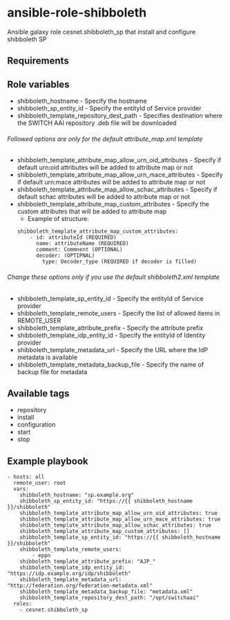 # ansible-role-shibboleth
Ansible galaxy role cesnet.shibboleth_sp that install and configure shibboleth SP

## Requirements


## Role variables
* shibboleth_hostname - Specify the hostname 
* shibboleth_sp_entity_id - Specify the entityId of Service provider
* shibboleth_template_repository_dest_path - Specifies destination where the SWITCH AAI repository .deb file will be downloaded

###### Followed options are only for the default attribute_map.xml template
* shibboleth_template_attribute_map_allow_urn_oid_attributes - Specify if default urn:oid attributes will be added to attribute map or not
* shibboleth_template_attribute_map_allow_urn_mace_attributes - Specify if default urn:mace attributes will be added to attribute map or not
* shibboleth_template_attribute_map_allow_schac_attributes - Specify if default schac attributes will be added to attribute map or not
* shibboleth_template_attribute_map_custom_attributes - Specify the custom attributes that will be added to attribute map
    * Example of structure:
  ```
  shibboleth_template_attribute_map_custom_attributes:
      - id: attributeId (REQUIRED)
        name: attributeName (REQUIRED)
        comment: Commnent (OPTIONAL)
        decoder: (OPTIPNAL)
          type: Decoder_type (REQUIRED if decoder is filled)
  ```

###### Change these options only if you use the default shibboleth2.xml template 
* shibboleth_template_sp_entity_id - Specify the entityId of Service provider
* shibboleth_template_remote_users - Specify the list of allowed items in REMOTE_USER
* shibboleth_template_attribute_prefix - Specify the attribute prefix
* shibboleth_template_idp_entity_id - Specify the entityId of Identity provider
* shibboleth_template_metadata_url - Specify the URL where the IdP metadata is available
* shibboleth_template_metadata_backup_file - Specify the name of backup file for metadata

## Available tags
* repository
* install
* configuration
* start
* stop

## Example playbook
```
- hosts: all
  remote_user: root
  vars:
    shibboleth_hostname: "sp.example.org"
    shibboleth_sp_entity_id: "https://{{ shibboleth_hostname }}/shibboleth"
    shibboleth_template_attribute_map_allow_urn_oid_attributes: true
    shibboleth_template_attribute_map_allow_urn_mace_attributes: true
    shibboleth_template_attribute_map_allow_schac_attributes: true
    shibboleth_template_attribute_map_custom_attributes: []
    shibboleth_template_sp_entity_id: "https://{{ shibboleth_hostname }}/shibboleth"
    shibboleth_template_remote_users:
        - eppn
    shibboleth_template_attribute_prefix: "AJP_"
    shibboleth_template_idp_entity_id: "https://idp.example.org/idp/shibboleth"
    shibboleth_template_metadata_url: "http://federation.org/federation-metadata.xml"
    shibboleth_template_metadata_backup_file: "metadata.xml"
    shibboleth_template_repository_dest_path: "/opt/switchaai"
  roles:
    - cesnet.shibboleth_sp
```
